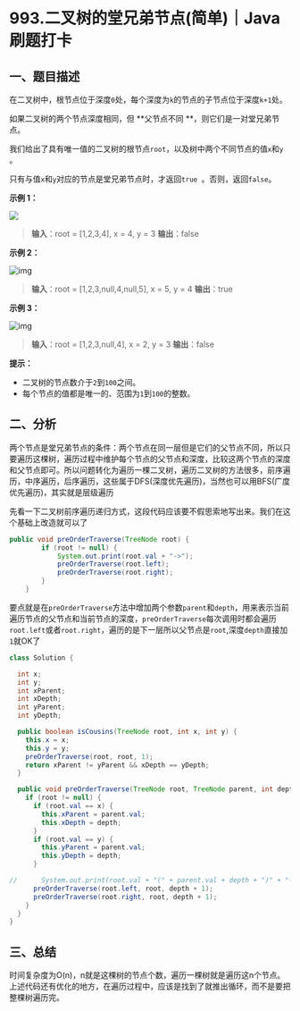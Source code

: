 # 993.二叉树的堂兄弟节点(简单)｜Java 刷题打卡

## 一、题目描述

在二叉树中，根节点位于深度`0`处，每个深度为`k`的节点的子节点位于深度`k+1`处。

如果二叉树的两个节点深度相同，但 **父节点不同 **，则它们是一对堂兄弟节点。

我们给出了具有唯一值的二叉树的根节点`root`，以及树中两个不同节点的值`x`和`y` 。

只有与值`x`和`y`对应的节点是堂兄弟节点时，才返回`true `。否则，返回`false`。

**示例 1：**

![](https://assets.leetcode-cn.com/aliyun-lc-upload/uploads/2019/02/16/q1248-01.png)

>**输入**：root = [1,2,3,4], x = 4, y = 3
>**输出**：false

**示例 2：**

![img](https://assets.leetcode-cn.com/aliyun-lc-upload/uploads/2019/02/16/q1248-02.png)

> **输入**：root = [1,2,3,null,4,null,5], x = 5, y = 4
> **输出**：true

**示例 3：**

![img](https://assets.leetcode-cn.com/aliyun-lc-upload/uploads/2019/02/16/q1248-03.png)

> **输入**：root = [1,2,3,null,4], x = 2, y = 3
> **输出**：false

**提示：**

- 二叉树的节点数介于`2`到`100`之间。
- 每个节点的值都是唯一的、范围为`1`到`100`的整数。

## 二、分析

两个节点是堂兄弟节点的条件：两个节点在同一层但是它们的父节点不同，所以只要遍历这棵树，遍历过程中维护每个节点的父节点和深度，比较这两个节点的深度和父节点即可。所以问题转化为遍历一棵二叉树，遍历二叉树的方法很多，前序遍历，中序遍历，后序遍历，这些属于DFS(深度优先遍历)，当然也可以用BFS(广度优先遍历)，其实就是层级遍历

先看一下二叉树前序遍历递归方式，这段代码应该要不假思索地写出来。我们在这个基础上改造就可以了

```java
public void preOrderTraverse(TreeNode root) {
        if (root != null) {
            System.out.print(root.val + "->");
            preOrderTraverse(root.left);
            preOrderTraverse(root.right);
        }
    }
```

要点就是在`preOrderTraverse`方法中增加两个参数`parent`和`depth`，用来表示当前遍历节点的父节点和当前节点的深度，`preOrderTraverse`每次调用时都会遍历`root.left`或者`root.right`，遍历的是下一层所以父节点是`root`,深度`depth`直接加`1`就OK了

```java
class Solution {

  int x;
  int y;
  int xParent;
  int xDepth;
  int yParent;
  int yDepth;

  public boolean isCousins(TreeNode root, int x, int y) {
    this.x = x;
    this.y = y;
    preOrderTraverse(root, root, 1);
    return xParent != yParent && xDepth == yDepth;
  }

  public void preOrderTraverse(TreeNode root, TreeNode parent, int depth) {
    if (root != null) {
      if (root.val == x) {
        this.xParent = parent.val;
        this.xDepth = depth;
      }
      if (root.val == y) {
        this.yParent = parent.val;
        this.yDepth = depth;
      }

//      System.out.print(root.val + "(" + parent.val + depth + ")" + "->");
      preOrderTraverse(root.left, root, depth + 1);
      preOrderTraverse(root.right, root, depth + 1);
    }
  }
}
```

## 三、总结

时间复杂度为O(n)，n就是这棵树的节点个数，遍历一棵树就是遍历这n个节点。上述代码还有优化的地方，在遍历过程中，应该是找到了就推出循环，而不是要把整棵树遍历完。

